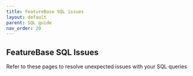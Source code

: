 ```yaml
---
title: FeatureBase SQL issues
layout: default
parent: SQL guide
nav_order: 20
---
```


## FeatureBase SQL Issues

Refer to these pages to resolve unexpected issues with your SQL queries
